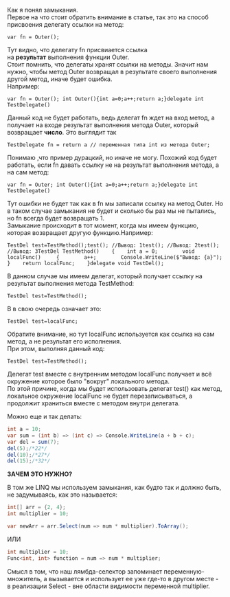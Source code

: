 Как я понял замыкания.  
Первое на что стоит обратить внимание в статье, так это на способ присвоения делегату ссылки на метод:  

```
var fn = Outer(); 
```

  
Тут видно, что делегату fn присвиается ссылка на **результат** выполнения функции Outer.  
Стоит помнить, что делегаты хранят ссылки на методы. Значит нам нужно, чтобы метод Outer возвращал в результате своего выполнения другой метод, иначе будет ошибка.  
Например:  

```
var fn = Outer(); int Outer(){int a=0;a++;return a;}delegate int TestDelegate()
```

  
Данный код не будет работать, ведь делегат fn ждет на вход метод, а получает на входе результат выполнения метода Outer, который возвращает **число**. Это выглядит так  

```
TestDelegate fn = return a // переменная типа int из метода Outer; 
```

  
Понимаю ,что пример дурацкий, но иначе не могу. Похожий код будет работать, если fn давать ссылку не на результат выполнения метода, а на сам метод:  

```
var fn = Outer; int Outer(){int a=0;a++;return a;}delegate int TestDelegate()
```

  
Тут ошибки не будет так как в fn мы записали ссылку на метод Outer. Но в таком случае замыкания не будет и сколько бы раз мы не пытались, но fn всегда будет возвращать 1.  
Замыкание происходит в тот момент, когда мы имеем функцию, которая возвращает другую функцию.Например:  

```
TestDel test=TestMethod();test(); //Вывод: 1test(); //Вывод: 2test(); //Вывод: 3TestDel TestMethod()    {    int a = 0;        void localFunc()     {        a++;        Console.WriteLine($"Вывод: {a}");    }    return localFunc;    }delegate void TestDel();
```

  
В данном случае мы имеем делегат, который получает ссылку на результат выполнения метода TestMethod:  

```
TestDel test=TestMethod();
```

  
В в свою очередь означает это:  

```
TestDel test=localFunc;
```

  
Обратите внимание, но тут localFunc используется как ссылка на сам метод, а не результат его исполнения.  
При этом, выполняя данный код:  

```
TestDel test=TestMethod();
```

  
Делегат test вместе с внутренним методом localFunc получает и всё окружение которое было "вокруг" локального метода.  
По этой причине, когда мы будет использовать делегат test() как метод, локальное окружение localFunc не будет перезаписываться, а продолжит храниться вместе с методом внутри делегата.  


Можно еще и так делать:  

```C#
int a = 10;
var sum = (int b) => (int c) => Console.WriteLine(a + b + c);
var del = sum(7);
del(5);/*22*/
del(10);/*27*/
del(15);/*32*/
```

**ЗАЧЕМ ЭТО НУЖНО?**

В том же LINQ мы используем замыкания, как будто так и должно быть, не задумываясь, как это называется:

```C#
int[] arr = {2, 4};
int multiplier = 10;

var newArr = arr.Select(num => num * multiplier).ToArray();
```

ИЛИ
```C#
int multiplier = 10;  
Func<int, int> function = num => num * multiplier;
```

Смысл в том, что наш лямбда-селектор запоминает переменную-множитель, а вызывается и использует ее уже где-то в другом месте - в реализации Select - вне области видимости переменной multiplier.
